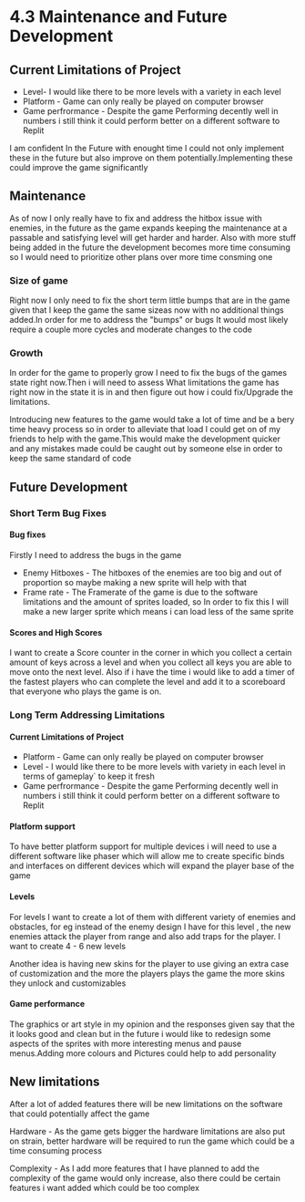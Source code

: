 # 4.3 Maintenance and Future Development

##

## Current Limitations of Project

* Level- I would like there to be more levels with a variety in each level
* Platform - Game can only really be played on computer browser
* Game perfrormance - Despite the game Performing decently well in numbers i still think it could perform better on a different software to Replit

I am confident In the Future with enought time I could not only implement these in the future but also improve on them potentially.Implementing these could improve the game significantly&#x20;

## Maintenance

As of now I only really have to fix and address the hitbox issue with enemies, in the future as the game expands keeping the maintenance at a passable and satisfying level will get harder and harder. Also with more stuff being added in the future the development becomes more time consuming so I would need to prioritize other plans over more time consming one&#x20;

### Size of game&#x20;

Right now I only need to fix the short term little bumps that are in the game given that I keep the game the same sizeas now with no additional things added.In order for me to address the "bumps" or bugs It would most likely require a couple more cycles and moderate changes to the code&#x20;

### Growth

In order for the game to properly grow I need to fix the bugs of the games state right now.Then i will need to assess What limitations the game has right now in the state it is in and then figure out how i could fix/Upgrade the limitations.

Introducing new features to the game would take a lot of time and be a bery time heavy process so in order to alleviate that load I could get on of my friends to help with the game.This would make the development quicker and any mistakes made could be caught out by someone else in order to keep the same standard of code&#x20;

## Future Development

### Short Term Bug Fixes

#### Bug fixes

Firstly I need to address the bugs in the game&#x20;

* Enemy Hitboxes - The hitboxes of the enemies are too big and out of proportion so maybe making a new sprite will help with that
* Frame rate - The Framerate of the game is due to the software limitations and the amount of sprites loaded, so In order to fix this I will make a new larger sprite which means i can load less of the same sprite

#### Scores and High Scores

I want to create a Score counter in the corner in which you collect a certain amount of keys across a  level and when you collect all keys you are able to move onto the next level. Also if i have the time i would like to add a timer of the fastest players who can complete the level and add it to a scoreboard that everyone who plays the game is on.

### Long Term Addressing Limitations

#### Current Limitations of Project

* Platform - Game can only really be played on computer browser
* Level - I would like there to be more levels with variety in each level in terms of gameplay\` to keep it fresh
* Game perfrormance - Despite the game Performing decently well in numbers i still think it could perform better on a different software to Replit

#### Platform support

To have better platform support for multiple devices i will need to use a different software  like phaser which will allow me to create specific binds and interfaces on different devices which will expand the player base of the game&#x20;

#### Levels

For levels I want to create a lot of them with different variety of enemies and obstacles, for eg instead of the enemy design I have for this level , the new enemies attack the player from range and also add traps for the player. I want to create 4 - 6 new levels&#x20;

Another idea is having new skins for the player to use giving an extra case of customization and the more the players plays the game the more skins they unlock and customizables

#### Game performance&#x20;

The graphics or  art style in my opinion and the responses given say that the it looks good and clean but in the future i would like to redesign some aspects of the sprites with more interesting menus and pause menus.Adding more colours and Pictures could help to add personality

## New limitations&#x20;

After a lot of added features there will be new limitations on the software that could potentially affect the game&#x20;



&#x20;Hardware - As the game gets bigger the hardware limitations are also put on strain, better hardware will be required to run the game which could be a time consuming process&#x20;

Complexity - As I add more features that I have planned to add the complexity of the game would only increase, also there could be certain features i want added which could be too complex&#x20;
